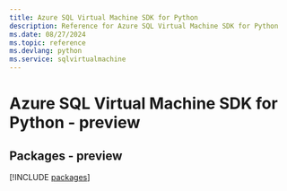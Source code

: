 ```yaml
---
title: Azure SQL Virtual Machine SDK for Python
description: Reference for Azure SQL Virtual Machine SDK for Python
ms.date: 08/27/2024
ms.topic: reference
ms.devlang: python
ms.service: sqlvirtualmachine
---
```

# Azure SQL Virtual Machine SDK for Python - preview
## Packages - preview
[!INCLUDE [packages](sql-virtual-machine-index.md)]